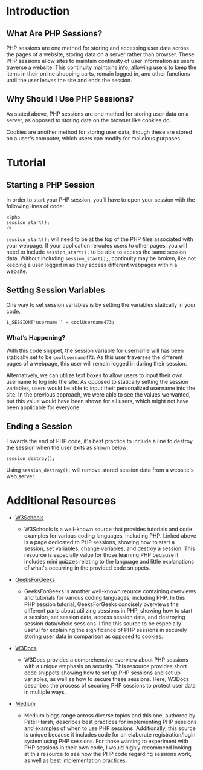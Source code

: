 # Introduction

## What Are PHP Sessions?
PHP sessions are one method for storing and accessing user data across the pages of a website, storing data on a server rather than browser. These PHP sessions allow sites to maintain continuity of user information as users traverse a website. This continuity maintains info, allowing users to keep the items in their online shopping carts, remain logged in, and other functions until the user leaves the site and ends the session.

## Why Should I Use PHP Sessions?
As stated above, PHP sessions are one method for storing user data on a server, as opposed to storing data on the browser like cookies do. 

Cookies are another method for storing user data, though these are stored on a user's computer, which users can modify for malicious purposes.

# Tutorial
## Starting a PHP Session
In order to start your PHP session, you’ll have to open your session with the following lines of code:

```
<?php
session_start();
?>
```

`session_start();` will need to be at the top of the PHP files associated with your webpage. If your application reroutes users to other pages, you will need to include `session_start();` to be able to access the same session data. Without including `session_start();`, continuity may be broken, like not keeping a user logged in as they access different webpages within a website. 

## Setting Session Variables
One way to set session variables is by setting the variables statically in your code.
```
$_SESSION['username'] = coolUsername473;
```
### What’s Happening?
With this code snippet, the session variable for username will has been statically set to be `coolUsername473`. As this user traverses the different pages of a webpage, this user will remain logged in during their session.

Alternatively, we can utilize text boxes to allow users to input their own username to log into the site. As opposed to statically setting the session variables, users would be able to input their personalized username into the site. In the previous approach, we were able to see the values we wanted, but this value would have been shown for all users, which might not have been applicable for everyone. 

## Ending a Session
Towards the end of PHP code, it's best practice to include a line to destroy the session when the user exits as shown below:
```
session_destroy();
```
Using  `session_destroy();` will remove stored session data from a website's web server.

# Additional Resources
* [W3Schools](https://www.w3schools.com/php/php_sessions.asp)
    * W3Schools is a well-known source that provides tutorials and code examples for various coding languages, including PHP. Linked above is a page dedicated to PHP sessions, showing how to start a session, set variables, change variables, and destroy a session. This resource is especially value for those learning PHP because it includes mini quizzes relating to the language and little explanations of what's occurring in the provided code snippets. 

* [GeeksForGeeks](https://www.geeksforgeeks.org/php-sessions/)
    * GeeksForGeeks is another well-known reource containing overviews and tutorials for various coding languages, including PHP. In this PHP session tutorial, GeeksForGeeks concisely overviews the different parts about utilizing sessions in PHP, showing how to start a session, set session data, access session data, and destroying session data/whole sessions. I find this source to be especially useful for explaining the significance of PHP sessions in securely storing user data in comparison as opposed to cookies.

* [W3Docs](https://www.w3docs.com/learn-php/php-sessions.html)
    * W3Docs provides a comprehensive overview about PHP sessions with a unique emphasis on security. This resource provides short code snippets showing how to set up PHP sessions and set up variables, as well as how to secure these sessions. Here, W3Docs describes the process of securing PHP sessions to protect user data in multiple ways. 

* [Medium](https://medium.com/@patelharsh7458/php-sessions-explained-practical-usage-and-best-practices-b15df9cc7568)
    * Medium blogs range across diverse topics and this one, authored by Patel Harsh, describes best practices for implementing PHP sessions and examples of when to use PHP sessions. Additionally, this source is unique because it includes code for an elaborate registration/login system using PHP sessions. For those wanting to experiment with PHP sessions in their own code, I would highly recommend looking at this resource to see how the PHP code regarding sessions work, as well as best implementation practices.
